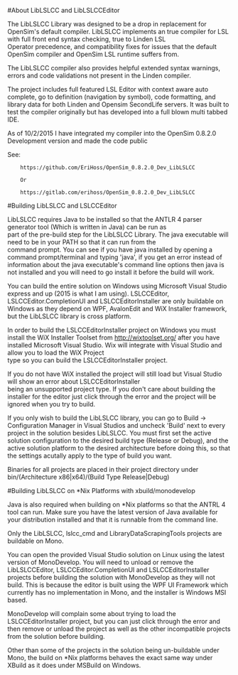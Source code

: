 #About LibLSLCC and LibLSLCCEditor 
 
 
The LibLSLCC Library was designed to be a drop in replacement for OpenSim's default compiler. 
LibLSLCC implements an true compiler for LSL with full front end syntax checking, true to Linden LSL  
Operator precedence, and compatibility fixes for issues that the default OpenSim compiler and OpenSim LSL runtime suffers from.  
  
The LibLSLCC compiler also provides helpful extended syntax warnings, errors and code validations not present in the Linden compiler.  
  
  
The project includes full featured LSL Editor with context aware auto complete, go to definition (navigation by symbol), code formatting, and library data 
for both Linden and Opensim SecondLife servers.  It was built to test the compiler originally but has developed into a full blown multi tabbed IDE. 
 
 
 
As of 10/2/2015 I have integrated my compiler into the OpenSim 0.8.2.0 Development version and 
made the code public 
 
 
See: 
 
        https://github.com/EriHoss/OpenSim_0.8.2.0_Dev_LibLSLCC 
 
        Or 
         
        https://gitlab.com/erihoss/OpenSim_0.8.2.0_Dev_LibLSLCC 
         
 
         
 
#Building LibLSLCC and LSLCCEditor 
 
 
LibLSLCC requires Java to be installed so that the ANTLR 4 parser generator tool (Which is written in Java) can be run as  
part of the pre-build step for the LibLSLCC Library.  The java executable will need to be in your PATH so that it can run from the  
command prompt.  You can see if you have java installed by opening a command prompt/terminal and typing 'java', if you get an error 
instead of information about the java executable's command line options then java is not installed and you will need to go 
install it before the build will work. 
 
You can build the entire solution on Windows using Microsoft Visual Studio express and up (2015 is what I am using). 
LSLCCEditor, LSLCCEditor.CompletionUI and LSLCCEditorInstaller are only buildable on Windows as they depend on WPF, AvalonEdit 
and WiX Installer framework,  but the LibLSLCC library is cross platform. 
 
In order to build the LSLCCEditorInstaller project on Windows you must install the WiX Installer Toolset from http://wixtoolset.org/ 
after you have installed Microsoft Visual Studio.  Wix will integrate with Visual Studio and allow you to load the WiX Project  
type so you can build the LSLCCEditorInstaller project. 
 
If you do not have WiX installed the project will still load but Visual Studio will show an error about LSLCCEditorInstaller  
being an unsupported project type.  If you don't care about building the installer for the editor just click through the error 
and the project will be ignored when you try to build. 
 
If you only wish to build the LibLSLCC library, you can go to Build -> Configuration Manager in Visual Studios and uncheck 'Build' 
next to every project in the solution besides LibLSLCC.  You must first set the active solution configuration to the desired build 
type (Release or Debug), and the active solution platform to the desired architecture before doing this, so that the settings acutally 
apply to the type of build you want. 
 
Binaries for all projects are placed in their project directory under bin/(Architecture x86|x64)/(Build Type Release|Debug) 
 
 
 
#Building LibLSLCC on *Nix Platforms with xbuild/monodevelop 
 
 
Java is also required when building on *Nix platforms so that the ANTRL 4 tool can run.  Make sure you have the latest 
version of Java available for your distribution installed and that it is runnable from the command line. 
 
Only the LibLSLCC, lslcc_cmd and LibraryDataScrapingTools projects are buildable on Mono. 
 
You can open the provided Visual Studio solution on Linux using the latest version of MonoDevelop. 
You will need to unload or remove the LibLSLCCEditor, LSLCCEditor.CompletionUI and LSLCCEditorInstaller projects before building 
the solution with MonoDevelop as they will not build.  This is because the editor is built using the WPF UI Framework which currently 
has no implementation in Mono, and the installer is Windows MSI based. 
 
MonoDevelop will complain some about trying to load the LSLCCEditorInstaller project, but you can just click through the error and then 
remove or unload the project as well as the other incompatible projects from the solution before building. 
 
Other than some of the projects in the solution being un-buildable under Mono, the build on *Nix platforms behaves the exact same way 
under XBuild as it does under MSBuild on Windows.